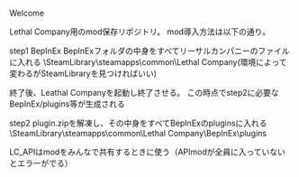 Welcome

Lethal Company用のmod保存リポジトリ。
mod導入方法は以下の通り。

step1 BepInEx
BepInExフォルダの中身をすべてリーサルカンパニーのファイルに入れる
\SteamLibrary\steamapps\common\Lethal Company(環境によって変わるがSteamLibraryを見つければいい)

終了後、Leathal Companyを起動し終了させる。
この時点でstep2に必要なBepInEx/plugins等が生成される

step2
plugin.zipを解凍し、その中身をすべてBepInExのpluginsに入れる
\SteamLibrary\steamapps\common\Lethal Company\BepInEx\plugins

LC_APIはmodをみんなで共有するときに使う（APImodが全員に入っていないとエラーがでる）
